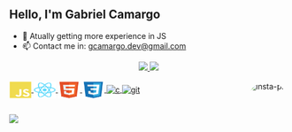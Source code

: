 ## Hello, I'm Gabriel Camargo

- 🌱 Atually getting more experience in JS
- 📫 Contact me in: gcamargo.dev@gmail.com

<div align="center">
  <a href="https://github.com/gabrielcaamargo">
  <img height="180em" src="https://github-readme-stats.vercel.app/api?username=gabrielcaamargo&show_icons=true&theme=dracula&include_all_commits=true&count_private=true"/>
  <img height="180em" src="https://github-readme-stats.vercel.app/api/top-langs/?username=gabrielcaamargo&layout=compact&langs_count=7&theme=dracula"/>
</div>

 <div style="display: inline_block"><br>
 <img align="center" alt="js" height="30" width="40" src="https://raw.githubusercontent.com/devicons/devicon/master/icons/javascript/javascript-plain.svg">
 <img align="center" alt="react" height="30" width="40" src="https://raw.githubusercontent.com/devicons/devicon/master/icons/react/react-original.svg">
 <img align="center" alt="HTML" height="30" width="40" src="https://raw.githubusercontent.com/devicons/devicon/master/icons/html5/html5-original.svg">
 <img align="center" alt="CSS" height="30" width="40" src="https://raw.githubusercontent.com/devicons/devicon/master/icons/css3/css3-original.svg">
 <img align="center" alt="c" height="30" width="40" src="https://cdn.jsdelivr.net/gh/devicons/devicon/icons/c/c-original.svg">
 <img align="center" alt="git" height="30" width="40" src="https://cdn.jsdelivr.net/gh/devicons/devicon/icons/git/git-original.svg"> 
  
 <img align="right" alt="insta-pic" height="150" style="border-radius:120px;" src="https://instagram.fpoa13-1.fna.fbcdn.net/v/t51.2885-19/s150x150/223614117_410095760682957_7261486328417447114_n.jpg?_nc_ht=instagram.fpoa13-1.fna.fbcdn.net&_nc_cat=109&_nc_ohc=cK26KjuqiCEAX933uBC&edm=ABfd0MgBAAAA&ccb=7-4&oh=00_AT99IMfNPmIcm5A6ddmgEvb5J5a9tA8SChCEX5-i-b-XOA&oe=6208E90A&_nc_sid=7bff83">
</div>
  
  ##
  
<div>
    <a href="https://instagram.com/gabcamargo" target="_blank"><img src="https://img.shields.io/badge/-Instagram-%23E4405F?style=for-the-badge&logo=instagram&logoColor=white" target="_blank"></a>

  </div>
